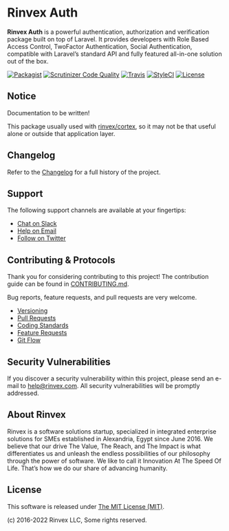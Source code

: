# Rinvex Auth

**Rinvex Auth** is a powerful authentication, authorization and verification package built on top of Laravel. It provides developers with Role Based Access Control, TwoFactor Authentication, Social Authentication, compatible with Laravel’s standard API and fully featured all-in-one solution out of the box.

[![Packagist](https://img.shields.io/packagist/v/rinvex/laravel-auth.svg?label=Packagist&style=flat-square)](https://packagist.org/packages/rinvex/laravel-auth)
[![Scrutinizer Code Quality](https://img.shields.io/scrutinizer/g/rinvex/laravel-auth.svg?label=Scrutinizer&style=flat-square)](https://scrutinizer-ci.com/g/rinvex/laravel-auth/)
[![Travis](https://img.shields.io/travis/rinvex/laravel-auth.svg?label=TravisCI&style=flat-square)](https://travis-ci.org/rinvex/laravel-auth)
[![StyleCI](https://styleci.io/repos/66008159/shield)](https://styleci.io/repos/66008159)
[![License](https://img.shields.io/packagist/l/rinvex/laravel-auth.svg?label=License&style=flat-square)](https://github.com/rinvex/laravel-auth/blob/develop/LICENSE)


## Notice

Documentation to be written!

This package usually used with [rinvex/cortex](https://github.com/rinvex/cortex), so it may not be that useful alone or outside that application layer.


## Changelog

Refer to the [Changelog](CHANGELOG.md) for a full history of the project.


## Support

The following support channels are available at your fingertips:

- [Chat on Slack](https://bit.ly/rinvex-slack)
- [Help on Email](mailto:help@rinvex.com)
- [Follow on Twitter](https://twitter.com/rinvex)


## Contributing & Protocols

Thank you for considering contributing to this project! The contribution guide can be found in [CONTRIBUTING.md](CONTRIBUTING.md).

Bug reports, feature requests, and pull requests are very welcome.

- [Versioning](CONTRIBUTING.md#versioning)
- [Pull Requests](CONTRIBUTING.md#pull-requests)
- [Coding Standards](CONTRIBUTING.md#coding-standards)
- [Feature Requests](CONTRIBUTING.md#feature-requests)
- [Git Flow](CONTRIBUTING.md#git-flow)


## Security Vulnerabilities

If you discover a security vulnerability within this project, please send an e-mail to [help@rinvex.com](help@rinvex.com). All security vulnerabilities will be promptly addressed.


## About Rinvex

Rinvex is a software solutions startup, specialized in integrated enterprise solutions for SMEs established in Alexandria, Egypt since June 2016. We believe that our drive The Value, The Reach, and The Impact is what differentiates us and unleash the endless possibilities of our philosophy through the power of software. We like to call it Innovation At The Speed Of Life. That’s how we do our share of advancing humanity.


## License

This software is released under [The MIT License (MIT)](LICENSE).

(c) 2016-2022 Rinvex LLC, Some rights reserved.
